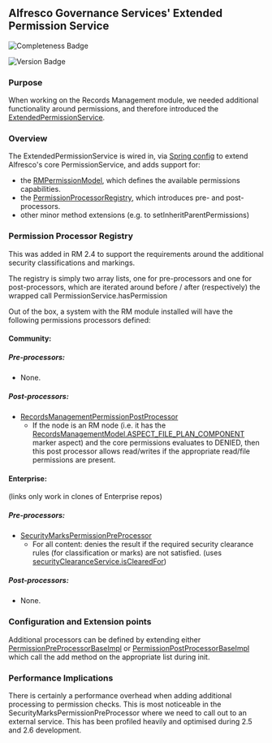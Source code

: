 ## Alfresco Governance Services' Extended Permission Service

![Completeness Badge](https://img.shields.io/badge/Document_Level-Complete-green.svg?style=flat-square)

![Version Badge](https://img.shields.io/badge/Version-Current-blue.svg?style=flat-square)

### Purpose

When working on the Records Management module, we needed additional functionality around permissions, and therefore 
introduced the [ExtendedPermissionService](../../rm-community/rm-community-repo/source/java/org/alfresco/repo/security/permissions/impl/ExtendedPermissionServiceImpl.java).

### Overview

The ExtendedPermissionService is wired in, via [Spring config](../../rm-community-repo/alfresco/module/org_alfresco_module_rm/extended-repository-context.xml) 
to extend Alfresco's core PermissionService, and adds support for: 
* the [RMPermissionModel](../../rm-community/rm-community-repo/source/java/org/alfresco/module/org_alfresco_module_rm/capability/RMPermissionModel.java), which defines the available permissions capabilities.
* the [PermissionProcessorRegistry](../../rm-community/rm-community-repo/source/java/org/alfresco/repo/security/permissions/processor/PermissionProcessorRegistry.java), which introduces pre- and post- processors.
* other minor method extensions (e.g. to setInheritParentPermissions)

### Permission Processor Registry

This was added in RM 2.4 to support the requirements around the additional security classifications and markings.

The registry is simply two array lists, one for pre-processors and one for post-processors, which are iterated around 
before / after (respectively) the wrapped call PermissionService.hasPermission

Out of the box, a system with the RM module installed will have the following permissions processors defined:

#### Community:

##### Pre-processors: 
* None.

##### Post-processors: 
* [RecordsManagementPermissionPostProcessor](../../rm-community/rm-community-repo/source/java/org/alfresco/module/org_alfresco_module_rm/permission/RecordsManagementPermissionPostProcessor.java)
  * If the node is an RM node (i.e. it has the [RecordsManagementModel.ASPECT_FILE_PLAN_COMPONENT](../../rm-community/rm-community-repo/source/java/org/alfresco/module/org_alfresco_module_rm/model/RecordsManagementModel.java) marker aspect) and the 
  core permissions evaluates to DENIED, then this post processor allows read/writes if the appropriate read/file 
  permissions are present.

#### Enterprise:
(links only work in clones of Enterprise repos)

##### Pre-processors:
* [SecurityMarksPermissionPreProcessor](../../rm-enterprise/rm-enterprise-repo/src/main/java/org/alfresco/module/org_alfresco_module_rm/securitymarks/permission/SecurityMarksPermissionPreProcessor.java)
  * For all content: denies the result if the required security clearance rules (for classification or marks) are not satisfied. (uses 
[securityClearanceService.isClearedFor](../../rm-enterprise/rm-enterprise-repo/src/main/java/org/alfresco/module/org_alfresco_module_rm/securitymarks/SecurityClearanceServiceImpl.java))

##### Post-processors: 
* None.


### Configuration and Extension points

Additional processors can be defined by extending either [PermissionPreProcessorBaseImpl](../../rm-community/rm-community-repo/source/java/org/alfresco/repo/security/permissions/processor/impl/PermissionPreProcessorBaseImpl.java) 
or [PermissionPostProcessorBaseImpl](../../rm-community/rm-community-repo/source/java/org/alfresco/repo/security/permissions/processor/impl/PermissionPostProcessorBaseImpl.java) 
which call the add method on the appropriate list during init.

### Performance Implications

There is certainly a performance overhead when adding additional processing to permission checks. This is most noticeable
 in the SecurityMarksPermissionPreProcessor where we need to call out to an external service. This has been profiled 
 heavily and optimised during 2.5 and 2.6 development.